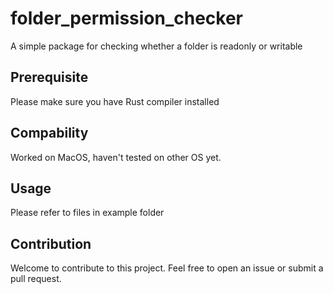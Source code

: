 # folder_permission_checker

A simple package for checking whether a folder is readonly or writable

## Prerequisite

Please make sure you have Rust compiler installed

## Compability

Worked on MacOS, haven't tested on other OS yet.

## Usage
Please refer to files in example folder

## Contribution
Welcome to contribute to this project. Feel free to open an issue or submit a pull request.